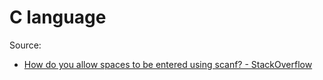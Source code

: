 # C language

Source:
 * [How do you allow spaces to be entered using scanf? - StackOverflow](https://stackoverflow.com/questions/1247989/how-do-you-allow-spaces-to-be-entered-using-scanf)